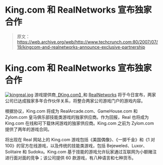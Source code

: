 # King.com 和 RealNetworks 宣布独家合作

> 原文：<https://web.archive.org/web/http://www.techcrunch.com:80/2007/07/19/kingcom-and-realnetworks-announce-exclusive-partnership>

# King.com 和 RealNetworks 宣布独家合作

[![kingreal.jpg](img/9689a964fc7eff2d9a14b5b99931ac8f.png)](https://web.archive.org/web/20220818061631/http://www.king.com/ "kingreal.jpg") 游戏提供商[【King.com】](https://web.archive.org/web/20220818061631/http://www.king.com/)和 [RealNetworks](https://web.archive.org/web/20220818061631/http://www.realnetworks.com/) 将于今日宣布，两家公司已达成独家多年合作伙伴关系，将整合两家公司游戏门户的游戏内容。

根据协议，King.com 将成为 RealArcade.com、GameHouse.com 和 Zylom.com 皇马俱乐部技能类游戏的独家供应商。作为回报，Real 也将成为 King.com 在线和可下载休闲游戏的独家供应商。King.com 之前为 Zylom.com 提供了两年的游戏合同。

将出现在 Real 网站上的 King.com 游戏包括《美国偶像》、《一掷千金》和《1 对 100》的官方在线游戏，以及传统的技能类游戏，包括 Bejeweled、Luxor、Solitaire 和 Sudoku。King.com 基于技能的游戏允许玩家通过互联网为小额赌注进行面对面的竞争；该公司提供 60 款游戏，有八种语言和七种货币。